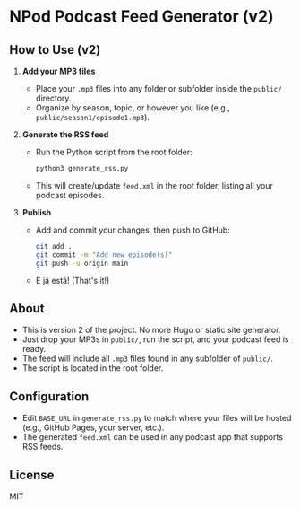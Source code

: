 # NPod Podcast Feed Generator (v2)

## How to Use (v2)

1. **Add your MP3 files**
   - Place your `.mp3` files into any folder or subfolder inside the `public/` directory.
   - Organize by season, topic, or however you like (e.g., `public/season1/episode1.mp3`).

2. **Generate the RSS feed**
   - Run the Python script from the root folder:
     ```bash
     python3 generate_rss.py
     ```
   - This will create/update `feed.xml` in the root folder, listing all your podcast episodes.

3. **Publish**
   - Add and commit your changes, then push to GitHub:
     ```bash
     git add .
     git commit -m "Add new episode(s)"
     git push -u origin main
     ```
   - E já está! (That's it!)

## About
- This is version 2 of the project. No more Hugo or static site generator.
- Just drop your MP3s in `public/`, run the script, and your podcast feed is ready.
- The feed will include all `.mp3` files found in any subfolder of `public/`.
- The script is located in the root folder.

## Configuration
- Edit `BASE_URL` in `generate_rss.py` to match where your files will be hosted (e.g., GitHub Pages, your server, etc.).
- The generated `feed.xml` can be used in any podcast app that supports RSS feeds.

## License
MIT

